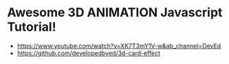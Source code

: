 # Awesome 3D ANIMATION Javascript Tutorial!
- https://www.youtube.com/watch?v=XK7T3mY1V-w&ab_channel=DevEd
- https://github.com/developedbyed/3d-card-effect




